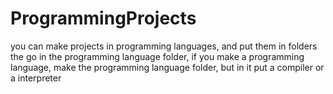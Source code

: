 # ProgrammingProjects
you can make projects in programming languages, and put them in folders the go in the programming language folder, if you make a programming language, make the programming language folder, but in it put a compiler or a interpreter
